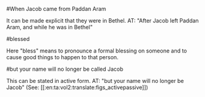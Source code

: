 #When Jacob came from Paddan Aram

It can be made explicit that they were in Bethel. AT: "After Jacob left Paddan Aram, and while he was in Bethel"

#blessed

Here "bless" means to pronounce a formal blessing on someone and to cause good things to happen to that person.

#but your name will no longer be called Jacob

This can be stated in active form. AT: "but your name will no longer be Jacob" (See: [[:en:ta:vol2:translate:figs_activepassive]])